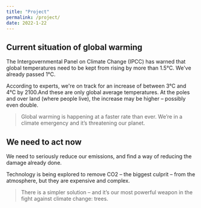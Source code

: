 ```yaml
---
title: "Project"
permalink: /project/
date: 2022-1-22
---
```

## Current situation of global warming

The Intergovernmental Panel on Climate Change (IPCC) has warned that global temperatures need to be kept from rising by more than 1.5°C. We've already passed 1°C. 

According to experts, we're on track for an increase of between 3°C and 4°C by 2100.And these are only global average temperatures. 
At the poles and over land (where people live), the increase may be higher – possibly even double.

> Global warming is happening at a faster rate than ever. 
We’re in a climate emergency and it’s threatening our planet.

## We need to act now
We need to seriously reduce our emissions, and find a way of reducing the damage already done. 

Technology is being explored to remove CO2 – the biggest culprit – from the atmosphere, but they are expensive and complex.

> There is a simpler solution – and it’s our most powerful weapon in the fight against climate change: trees.